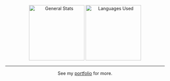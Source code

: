 <p align="center">
  <img alt="General Stats" height="175" src="https://github-readme-stats.vercel.app/api?username=ObserverOfTime&show_icons=true&hide=prs,contribs&show=prs_merged,reviews&theme=gruvbox&hide_title=true&hide_border=true"/>
  <img alt="Languages Used" height="175" src="https://github-readme-stats.vercel.app/api/top-langs?username=ObserverOfTime&layout=compact&theme=gruvbox&langs_count=10&exclude_repo=home.files&hide_title=true&hide_border=true"/>
</p>
<hr/>
<p align="center">
  See my <a href="https://observeroftime.github.io/portfolio/">portfolio</a> for more.
</p>
